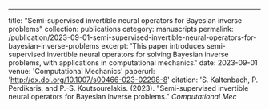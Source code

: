 ---
title: "Semi-supervised invertible neural operators for Bayesian inverse problems"
collection: publications
category: manuscripts
permalink: /publication/2023-09-01-semi-supervised-invertible-neural-operators-for-bayesian-inverse-problems
excerpt: 'This paper introduces semi-supervised invertible neural operators for solving Bayesian inverse problems, with applications in computational mechanics.'
date: 2023-09-01
venue: 'Computational Mechanics'
paperurl: 'http://dx.doi.org/10.1007/s00466-023-02298-8'
citation: 'S. Kaltenbach, P. Perdikaris, and P.-S. Koutsourelakis. (2023). &quot;Semi-supervised invertible neural operators for Bayesian inverse problems.&quot; <i>Computational Mec
